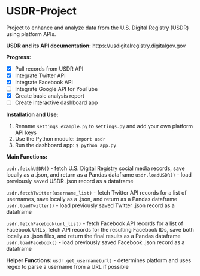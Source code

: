 # USDR-Project
Project to enhance and analyze data from the U.S. Digital Registry (USDR) using platform APIs.

**USDR and its API documentation:** https://usdigitalregistry.digitalgov.gov

**Progress:**

- [x] Pull records from USDR API
- [x] Integrate Twitter API
- [x] Integrate Facebook API
- [ ] Integrate Google API for YouTube
- [x] Create basic analysis report
- [ ] Create interactive dashboard app

**Installation and Use:**

1. Rename `settings_example.py` to `settings.py` and add your own platform API keys
2. Use the Python module: `import usdr`
3. Run the dashboard app: `$ python app.py`

**Main Functions:**

`usdr.fetchUSDR()` - fetch U.S. Digital Registry social media records, save locally as a .json, and return as a Pandas dataframe
`usdr.loadUSDR()` - load previously saved USDR .json record as a dataframe

`usdr.fetchTwitter(username_list)` - fetch Twitter API records for a list of usernames, save locally as a .json, and return as a Pandas dataframe
`usdr.loadTwitter()` - load previously saved Twitter .json record as a dataframe 

`usdr.fetchFacebook(url_list)` - fetch Facebook API records for a list of Facebook URLs, fetch API records for the resulting Facebook IDs, save both locally as .json files, and return the final results as a Pandas dataframe
`usdr.loadFacebook()` - load previously saved Facebook .json record as a dataframe 

**Helper Functions:**
`usdr.get_username(url)` - determines platform and uses regex to parse a username from a URL if possible
